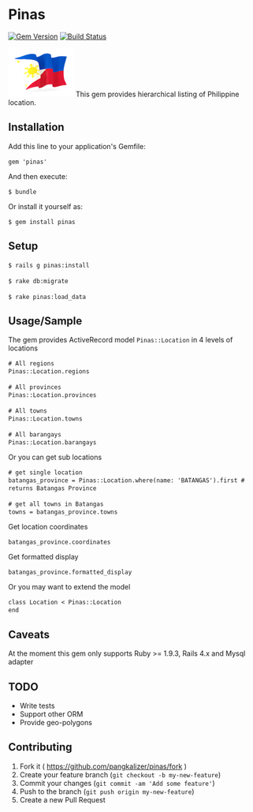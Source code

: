 # Pinas

[![Gem Version](https://badge.fury.io/rb/pinas.svg)](http://badge.fury.io/rb/pinas)
[![Build Status](https://travis-ci.org/pangkalizer/pinas.svg?branch=master)](https://travis-ci.org/pangkalizer/pinas)

![Pinas](philippines.png) This gem provides hierarchical listing of Philippine location. 

## Installation

Add this line to your application's Gemfile:

    gem 'pinas'

And then execute:

    $ bundle

Or install it yourself as:

    $ gem install pinas

## Setup

    $ rails g pinas:install

    $ rake db:migrate

    $ rake pinas:load_data

## Usage/Sample

The gem provides ActiveRecord model `Pinas::Location` in 4 levels of locations

    # All regions
    Pinas::Location.regions

    # All provinces
    Pinas::Location.provinces

    # All towns
    Pinas::Location.towns

    # All barangays
    Pinas::Location.barangays

Or you can get sub locations

    # get single location
    batangas_province = Pinas::Location.where(name: 'BATANGAS').first # returns Batangas Province
    
    # get all towns in Batangas
    towns = batangas_province.towns

Get location coordinates

    batangas_province.coordinates

Get formatted display

    batangas_province.formatted_display

Or you may want to extend the model

    class Location < Pinas::Location
    end


## Caveats

At the moment this gem only supports Ruby >= 1.9.3, Rails 4.x and Mysql adapter


## TODO

* Write tests
* Support other ORM 
* Provide geo-polygons


## Contributing

1. Fork it ( https://github.com/pangkalizer/pinas/fork )
2. Create your feature branch (`git checkout -b my-new-feature`)
3. Commit your changes (`git commit -am 'Add some feature'`)
4. Push to the branch (`git push origin my-new-feature`)
5. Create a new Pull Request
